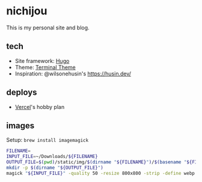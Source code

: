# nichijou

This is my personal site and blog.

## tech

- Site framework: [Hugo](https://gohugo.io/)
- Theme: [Terminal Theme](https://github.com/panr/hugo-theme-terminal)
- Inspiration: @wilsonehusin's https://husin.dev/

## deploys

- [Vercel](https://vercel.com/)'s hobby plan

## images

Setup: `brew install imagemagick`

```sh
FILENAME=
INPUT_FILE=~/Downloads/${FILENAME}
OUTPUT_FILE=$(pwd)/static/img/$(dirname "${FILENAME}")/$(basename "${FILENAME}" | cut -d. -f1).webp
mkdir -p $(dirname "${OUTPUT_FILE}")
magick "${INPUT_FILE}" -quality 50 -resize 800x800 -strip -define webp:lossless=true "${OUTPUT_FILE}"
```
